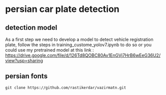 # persian car plate detection
## detection model
As a first step we need to develop a model to detect vehicle registration plate, follow the steps in training_custome_yolov7.ipynb to do so 
or you could use my pretrained model at this link :
https://drive.google.com/file/d/126Td8QOBC80Av1EnGVj7HrB6wEeG36U2/view?usp=sharing


## persian fonts

``` shell
git clone https://github.com/rastikerdar/vazirmatn.git
```
